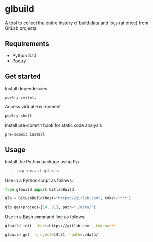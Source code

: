 # glbuild

A tool to collect the entire history of build data and logs (at once) from GitLab projects.

## Requirements

- Python 3.10
- [Poetry](https://python-poetry.org/)

## Get started

Install dependencies

```bash
poetry install
```

Access virtual environment

```bash
poetry shell
```

Install pre-commit hook for static code analysis

```bash
pre-commit install
```

## Usage

Install the Python package using Pip

>```bash
>pip install glbuild
>```

Use in a Python script as follows:

```python
from glbuild import GitlabBuild

glb = GitLabBuild(host="https://gitlab.com", token="***")

glb.get(project=[14, 31], path="./data/")
```

Use in a Bash command line as follows:

```bash
glbuild init --host=https://gitlab.com --token=***
```

```bash
glbuild get --project=14,31 --path=./data/
```
